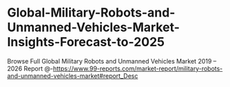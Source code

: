 # Global-Military-Robots-and-Unmanned-Vehicles-Market-Insights-Forecast-to-2025
Browse Full Global Military Robots and Unmanned Vehicles Market 2019 – 2026 Report @-https://www.99-reports.com/market-report/military-robots-and-unmanned-vehicles-market#report_Desc
